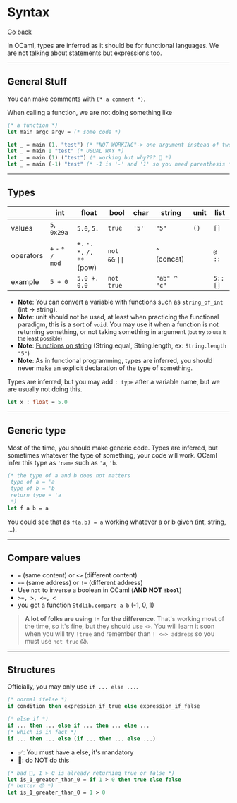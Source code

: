 # Syntax

[Go back](../index.md#basic-concepts)

In OCaml, types are inferred as it should be for functional languages. We are not talking about statements but expressions too.

<hr class="sl">

## General Stuff

You can make comments with `(* a comment *)`.

When calling a function, we are not doing something like 

```ocaml
(* a function *)
let main argc argv = (* some code *)

let _ = main (1, "test") (* "NOT WORKING"-> one argument instead of two *)
let _ = main 1 "test" (* USUAL WAY *)
let _ = main (1) ("test") (* working but why??? 🤮 *)
let _ = main (-1) "test" (* -1 is '-' and '1' so you need parenthesis *)
```

<hr class="sr">

## Types

| | int | float | bool | char | string | unit | list |
|-----|-----|-----|-----|-----|-----|-----|-----|
| values | `5`, `0x29a` | `5.0`, `5.` | `true` | `'5'` | `"5"` | `()` | `[]` |
| operators | `+` `-` `*` `/`<br> `mod` | `+.` `-.` `*.` `/.` <br>`**` (pow) | `not` `&&` <code>\|\|</code> | | `^` (concat) | | `@` `::` |
| example | `5 + 0` | `5.0 +. 0.0` | `not true` | | `"ab" ^ "c"` | | `5::[]` |

* **Note**: You can convert a variable with functions such as `string_of_int` (int -> string).
* **Note**: unit should not be used, at least when practicing the functional paradigm, this is a sort of `void`. You may use it when a function is not returning something, or not taking something in argument <small>(but try to use it the least possible)</small>
* **Note**: [Functions on string](https://ocaml.org/api/String.html) (String.equal, String.length, ex: `String.length "5"`)
* **Note**: As in functional programming, types are inferred, you should never make an explicit declaration of the type of something.

Types are inferred, but you may add `: type` after a variable name, but we are usually not doing this. 

```ocaml
let x : float = 5.0
```

<hr class="sr">

## Generic type

Most of the time, you should make generic code. Types are inferred, but sometimes whatever the type of something, your code will work. OCaml infer this type as `'name` such as `'a`, `'b`.

```ocaml
(* the type of a and b does not matters
 type of a = 'a
 type of b = 'b
 return type = 'a
 *)
let f a b = a
```

You could see that as `f(a,b) = a` working whatever a or b given (int, string, ...).

<hr class="sl">

## Compare values

* `=` (same content) or `<>` (different content)
* `==` (same address) or `!=` (different address)
* Use `not` to inverse a boolean in OCaml (**AND NOT `!bool`**)
* `>=, >, <=, <`
* you got a function `Stdlib.compare a b` (-1, 0, 1)

> **A lot of folks are using `!=` for the difference**. That's working most of the time, so it's fine, but they should use `<>`. You will learn it soon when you will try `!true` and remember than `! <=> address` so you must use `not true` 😱.

<hr class="sr">

## Structures

Officially, you may only use `if ... else ...`.

```ocaml
(* normal ifelse *)
if condition then expression_if_true else expression_if_false

(* else if *)
if ... then ... else if ... then ... else ...
(* which is in fact *)
if ... then ... else (if ... then ... else ...)
```

* ✅: You must have a else, it's mandatory
* 🤮: do NOT do this

```ocaml
(* bad 🤮, 1 > 0 is already returning true or false *)
let is_1_greater_than_0 = if 1 > 0 then true else false
(* better 😎 *)
let is_1_greater_than_0 = 1 > 0
```